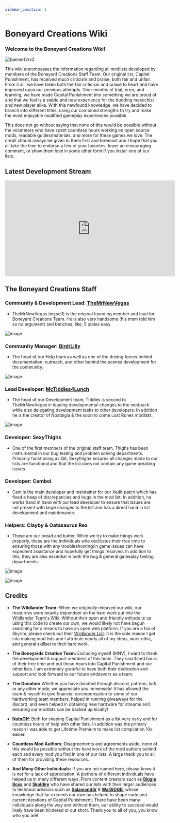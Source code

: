 ```yaml
---
sidebar_position: 1
---
```

# Boneyard Creations Wiki

### Welcome to the Boneyard Creations Wiki!

![bannerl2rv2](https://user-images.githubusercontent.com/112358568/227137823-9d40c675-4193-4547-a7f5-e4dc66423c50.png)

This wiki encompasses the information regarding all modlists developed by members of the Boneyard Creations Staff Team. Our original list, Capital Punishment, has received much criticism and praise, both fair and unfair. From it all, we have taken both the fair criticism and praise to heart and have improved upon our previous attempts. Over months of trial, error, and learning, we have made Capital Punishment into something we are proud of and that we feel is a stable and new experience for the budding masochist and new player alike. With this newfound knowledge, we have decided to branch into different titles, using our combined strengths to try and make the most enjoyable modified gameplay experiences possible.

This does not go without saying that none of this would be possible without the volunteers who have spent countless hours working on open source mods, readable guides/materials, and more for these games we love. The credit should always be given to them first and foremost and I hope that you all take the time to endorse a few of your favorites, leave an encouraging comment, or show them love in some other form if you install one of our lists.

## **Latest Development Stream**

<iframe width="560" height="315" src="https://www.youtube.com/embed/DgcT8Fm_gtc" title="1.5 Release Trailer" frameborder="0" allow="accelerometer; autoplay; clipboard-write; encrypted-media; gyroscope; picture-in-picture; web-share" allowfullscreen></iframe>

## **The Boneyard Creations Staff**

### **Community & Development Lead:** [TheMrNewVegas](https://discord.gg/43EhRjU)
- TheMrNewVegas (myself) is the original founding member and lead for Boneyard Creations Team. He is also very handsome (his mom told him so no argument) and benches, like, 5 plates easy.

![image](https://user-images.githubusercontent.com/112358568/223336503-5c2b0a35-ef85-4505-a47a-1d8763a514db.png)

### **Community Manager**: [Bird/Lilly](https://linktr.ee/lillybird69)
- The head of our Help team as well as one of the driving forces behind documentation, outreach, and other behind the scenes development for the community.

![image](https://user-images.githubusercontent.com/112358568/210427354-a304fc08-f74e-47fe-ad71-736bfa93e8e9.png)

### **Lead Developer:** [McTiddies4Lunch](https://linxx.app/McTiddies)
- The head of our Development team, Tiddies is second to TheMrNewVegas in leading developmental changes to the modpack while also delegating development tasks to other developers. In addition he is the creator of Nostalgia & the soon to come Lost Runes modlists.

![image](https://user-images.githubusercontent.com/112358568/210428921-904333d6-8ead-4a71-9762-8ee4a26bb83c.png)

### **Developer:** SexyThighs
- One of the first members of the original staff team, Thighs has been instrumental in our bug testing and problem solving departments. Primarily functioning as QA, Sexythighs ensures all changes made to our lists are functional and that the list does not contain any game breaking issues 

### **Developer:** Camboi
- Cam is the main developer and maintainer for our Xedit patch which has fixed a heap of discrepancies and bugs in the mod list. In addition, he works hand in hand with our lead developer to ensure that issues are not present with large changes to the list and has a direct hand in list development and maintenance.

### **Helpers:** Clayby & Oatasaurus Rex
- These are our bread and butter. While we try to make things work properly, these are the individuals who dedicates their free time to ensuring those with any troubleshooting/in game issues can have expedient assistance and hopefully get things resolved. In addition to this, they are also essential in both the bug & general gameplay testing departments.

![image](https://user-images.githubusercontent.com/112358568/223551281-46fa2020-f8e8-42cb-b02a-fa468e1505a0.png)

![image](https://user-images.githubusercontent.com/112358568/223551336-b2a636d9-992b-4210-9f4e-63b5787f9869.png)

## Credits

- **The Wildlander Team:** When we originally released our wiki, our resources were heavily dependent on the hard work put into the [Wildlander Team's Wiki](http://wiki.wildlandermod.com). Without their open and friendly attitude to us using this code to create our own, we would likely not have begun searching for a means to have an open web platform. If you are a fan of Skyrim, please check out their [Wildlander List](https://www.wildlandermod.com). It is the sole reason I got into making mod lists and I attribute nearly all of my ideas, work ethic, and general skillset to their hard work.

- **The Boneyards Creation Team:** Excluding myself (MNV), I want to thank the development & support members of this team. They sacrificed hours of their free time and put those hours into Capital Punishment and our other lists. I am extremely grateful to have both their dedication and support and look forward to our future endeavors as a team. 

- **The Donators**
Whether you have donated through discord, patreon, kofi, or any other mode, we appreciate you immensely! It has allowed the team & myself to give financial recompensation to some of our hardworking team members, helped in running giveaways for the discord, and even helped in obtaining new hardware for streams and ensuring our modlists can be backed up locally!

- [**NutnOff**](https://www.nexusmods.com/users/72170253): Both for shaping Capital Punishment as a list very early and for countless hours of help with other lists. In addition was the primary reason I was able to get Lifetime Premium to make list compilation 10x easier.

- **Countless Mod Authors:** Disagreements and agreements aside, none of this would be possible without the hard work of the mod authors behind each and every mod you find in one of our lists. A large thank you to all of them for providing these resources.

- **And Many Other Individuals:** If you are not named here, please know it is not for a lack of appreciation. A plethora of different individuals have helped us in many different ways. From content creators such as **[Biggie Boss](https://www.youtube.com/@biggie_boss)** and **[Skoldire](https://www.youtube.com/@skoldire)** who have shared our lists with their larger audiences to technical advisors such as **[Salamand3r](https://salamand3r.fail)** & **[WallSOGB](https://www.nexusmods.com/users/22363364?tab=user+files)**, whose knowledge that far exceeds our own has helped to shape early and current iterations of Capital Punishment. There have been many individuals along the way and without them, our ability to succeed would likely have been hindered or cut short. Thank you to all of you, you know who you are!
